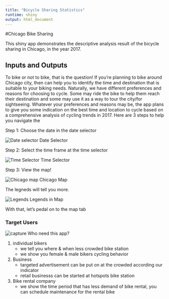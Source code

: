```yaml
---
title: "Bicycle Sharing Statistics"
runtime: shiny
output: html_document
---
```

#Chicago Bike Sharing 

This shiny app demonstrates the descriptive analysis result of the bicycle sharing in Chicago, in the year 2017.


## Inputs and Outputs

To bike or not to bike, that is the question!
If you’re planning to bike around Chicago city, then <app name> can help you to identify the time and destination that is suitable to your biking needs.
Naturally, we have different preferences and reasons for choosing to cycle. Some may ride the bike to help them reach their destination and some may use it as a way to tour the city/for sightseeing.
Whatever your preferences and reasons may be, the app plans to give you some indication on the best time and location to cycle based on a comprehensive analysis of cycling trends in 2017. 
Here are 3 steps to help you navigate the <app name>

Step 1: 
  Choose the date in the date selector

![Date selector](https://github.com/lowtsusiang/testing/blob/master/Image/DateSelector.PNG?raw=true)
Date Selector

Step 2:
 Select the time frame at the time selector
 
 ![Time Selector](https://github.com/lowtsusiang/testing/blob/master/Image/GenderSelector.PNG?raw=true)
Time Selector

Step 3:
  View the map!
  
  ![Chicago map](https://github.com/lowtsusiang/testing/blob/master/Map.PNG?raw=true)
  Chicago Map
  
  The legneds will tell you more.
  
  ![Legends](https://github.com/lowtsusiang/testing/blob/master/Image/legend.PNG?raw=true)
  Legends in Map

With that, let’s pedal on to the map tab



### Target Users

![capture](https://github.com/lowtsusiang/testing/blob/master/Image/main.gif?raw=true)
Who need this app?
1) individual bikers
    - we tell you where & when less crowded bike station
    - we show you female & male bikers cycling behavior
2) Business 
    - targeted advertisement can be put on at the crowded according our indicator
    - retail businesss can be started at hotspots bike station
3) Bike rental company
    - we show the time period that has less demand of bike rental, you can schedule maintenance for the rental bike
